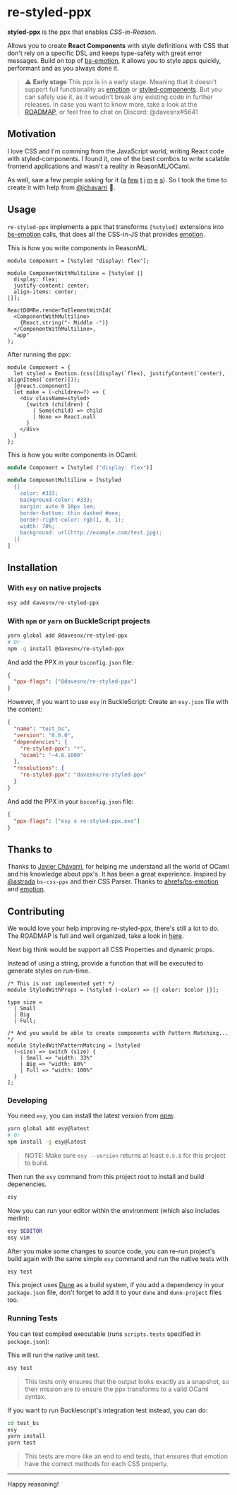 # re-styled-ppx

**styled-ppx** is the ppx that enables *CSS-in-Reason*.

Allows you to create **React Components** with style definitions with CSS that don't rely on a specific DSL and keeps type-safety with great error messages. Build on top of [bs-emotion](https://github.com/ahrefs/bs-emotion), it allows you to style apps quickly, performant and as you always done it.

> ⚠️ **Early stage** This ppx is in a early stage. Meaning that it doesn't support full functionality as [emotion](https://emotion.sh) or [styled-components](https://styled-components.com/).
> But you can safely use it, as it woudn't break any existing code in further releases.
> In case you want to know more, take a look at the [ROADMAP](./ROADMAP.md), or feel free to chat on Discord: @davesnx#5641

## Motivation
I love CSS and I'm comming from the JavaScript world, writing React code with styled-components. I found it, one of the best combos to write scalable frontend applications and wasn't a reality in ReasonML/OCaml.

As well, saw a few people asking for it ([a](https://reasonml.chat/t/idiomatic-way-to-bind-to-styled-components/886) [f](https://reasonml.chat/t/styled-components-possible/554)[e](https://reasonml.chat/t/styling-solutions-reasonreact-as-of-aug-18/958)[w](https://reasonml.chat/t/options-and-best-practices-for-styling-in-reasonreact/261) [t](https://twitter.com/lyovson/status/1233397294311100417) [i](https://discord.gg/byjdYFH) [m](https://discord.gg/byjdYFH) [e](https://discord.gg/byjdYFH) [s](https://discord.gg/byjdYFH)). So I took the time to create it with help from [@jchavarri](https://github.com/jchavarri) 🙌.

## Usage
`re-styled-ppx` implements a ppx that transforms `[%styled]` extensions into [bs-emotion](https://github.com/ahrefs/bs-emotion) calls, that does all the CSS-in-JS that provides [emotion](https://emotion.sh).

This is how you write components in ReasonML:
```re
module Component = [%styled "display: flex"];

module ComponentWithMultiline = [%styled {|
  display: flex;
  justify-content: center;
  align-items: center;
|}];

ReactDOMRe.renderToElementWithId(
  <ComponentWithMultiline>
    {React.string("- Middle -")}
  </ComponentWithMultiline>,
  "app"
);
```

After running the ppx:
```re
module Component = {
  let styled = Emotion.(css([display(`flex), justifyContent(`center), alignItems(`center)]));
  [@react.component]
  let make = (~children=?) => {
    <div className=styled>
      {switch (children) {
        | Some(child) => child
        | None => React.null
      }
    </div>
  }
};
```

This is how you write components in OCaml:
```ocaml
module Component = [%styled ("display: flex")]

module ComponentMultiline = [%styled
  {|
    color: #333;
    background-color: #333;
    margin: auto 0 10px 1em;
    border-bottom: thin dashed #eee;
    border-right-color: rgb(1, 0, 1);
    width: 70%;
    background: url(http://example.com/test.jpg);
  |}
]
```

## Installation

### With `esy` on native projects

```bash
esy add davesnx/re-styled-ppx
```

### With `npm` or `yarn` on BuckleScript projects

```bash
yarn global add @davesnx/re-styled-ppx
# Or
npm -g install @davesnx/re-styled-ppx
```

And add the PPX in your `bsconfig.json` file:

```json
{
  "ppx-flags": ["@davesnx/re-styled-ppx"]
}
```

However, if you want to use `esy` in BuckleScript:
Create an `esy.json` file with the content:

```json
{
  "name": "test_bs",
  "version": "0.0.0",
  "dependencies": {
    "re-styled-ppx": "*",
    "ocaml": "~4.6.1000"
  },
  "resolutions": {
    "re-styled-ppx": "davesnx/re-styled-ppx"
  }
}
```

And add the PPX in your `bsconfig.json` file:

```json
{
  "ppx-flags": ["esy x re-styled-ppx.exe"]
}
```

## Thanks to
Thanks to [Javier Chávarri](https://github.com/jchavarri), for helping me understand all the world of OCaml and his knowledge about ppx's. It has been a great experience.
Inspired by [@astrada](https://github.com/astrada/) `bs-css-ppx` and their CSS Parser.
Thanks to [ahrefs/bs-emotion](https://github.com/ahrefs/bs-emotion) and [emotion](https://github.com/emotion-js/emotion).

## Contributing
We would love your help improving re-styled-ppx, there's still a lot to do.
The ROADMAP is full and well organized, take a look in [here](./ROADMAP.md).

Next big think would be support all CSS Properties and dynamic props.

Instead of using a string, provide a function that will be executed to generate styles on run-time.
```re
/* This is not implemented yet! */
module StyledWithProps = [%styled (~color) => {| color: $color |}];

type size =
  | Small
  | Big
  | Full;

/* And you would be able to create components with Pattern Matching... */
module StyledWithPatternMatcing = [%styled
  (~size) => switch (size) {
    | Small => "width: 33%"
    | Big => "width: 80%"
    | Full => "width: 100%"
  }
];
```

### Developing
You need `esy`, you can install the latest version from [npm](https://npmjs.com):

```bash
yarn global add esy@latest
# Or
npm install -g esy@latest
```

> NOTE: Make sure `esy --version` returns at least `0.5.8` for this project to build.

Then run the `esy` command from this project root to install and build depenencies.

```bash
esy
```

Now you can run your editor within the environment (which also includes merlin):

```bash
esy $EDITOR
esy vim
```

After you make some changes to source code, you can re-run project's build
again with the same simple `esy` command and run the native tests with

```bash
esy test
```

This project uses [Dune](https://dune.build/) as a build system, if you add a dependency in your `package.json` file, don't forget to add it to your `dune` and `dune-project` files too.

### Running Tests

You can test compiled executable (runs `scripts.tests` specified in `package.json`):

This will run the native unit test.
```bash
esy test
```
> This tests only ensures that the output looks exactly as a snapshot, so their mission are to ensure the ppx transforms to a valid OCaml syntax.

If you want to run Bucklescript's integration test instead, you can do:
```bash
cd test_bs
esy
yarn install
yarn test
```
> This tests are more like an end to end tests, that ensures that emotion have the correct methods for each CSS property.

---

Happy reasoning!

<!-- ### Creating release builds

To release prebuilt binaries to all platforms, we use Github Actions to build each binary individually.

The binaries are then uploaded to a Github Release and NPM automatically.

To trigger the Release workflow, you need to push a git tag to the repository.
We provide a script that will bump the version of the project, tag the commit and push it to Github:

```bash
./scripts/release.sh
```

The script uses `npm version` to bump the project, so you can use the same argument.
For instance, to release a new patch version, you can run:

```bash
./scripts/release.sh patch
```
 -->
